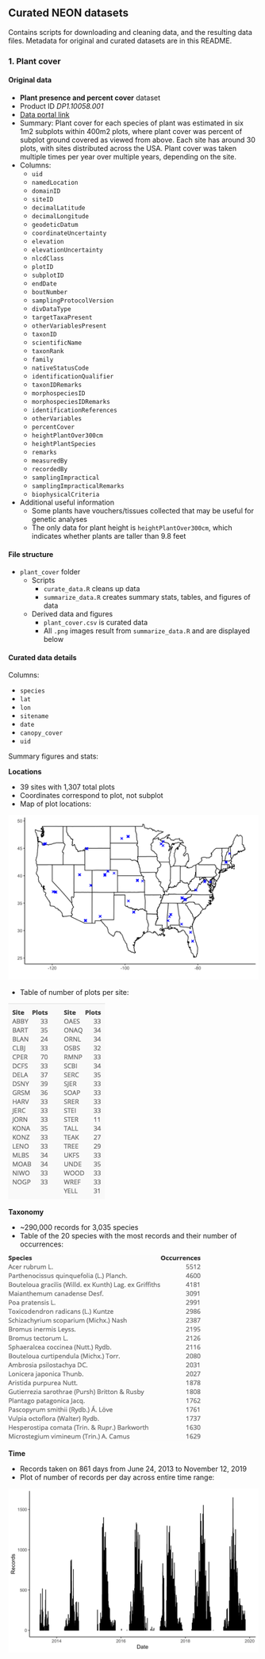## Curated NEON datasets

Contains scripts for downloading and cleaning data, and the resulting data files. 
Metadata for original and curated datasets are in this README. 

### 1. Plant cover

#### Original data

- **Plant presence and percent cover** dataset 
- Product ID *DP1.10058.001*
- [Data portal link](https://data.neonscience.org/data-products/DP1.10058.001)
- Summary: Plant cover for each species of plant was estimated in six 1m2 subplots within 400m2 plots, where plant cover was percent of subplot ground covered as viewed from above. Each site has around 30 plots, with sites distributed across the USA. Plant cover was taken multiple times per year over multiple years, depending on the site. 
- Columns: 
  - `uid`
  - `namedLocation`             
  - `domainID`                   
  - `siteID`                    
  - `decimalLatitude`            
  - `decimalLongitude`          
  - `geodeticDatum`              
  - `coordinateUncertainty`     
  - `elevation`                  
  - `elevationUncertainty`      
  - `nlcdClass`                  
  - `plotID`                    
  - `subplotID`                  
  - `endDate`                   
  - `boutNumber`                 
  - `samplingProtocolVersion`   
  - `divDataType`                
  - `targetTaxaPresent`         
  - `otherVariablesPresent`      
  - `taxonID`                   
  - `scientificName`             
  - `taxonRank`                 
  - `family`                     
  - `nativeStatusCode`          
  - `identificationQualifier`    
  - `taxonIDRemarks`            
  - `morphospeciesID`            
  - `morphospeciesIDRemarks`    
  - `identificationReferences`   
  - `otherVariables`            
  - `percentCover`               
  - `heightPlantOver300cm`      
  - `heightPlantSpecies`         
  - `remarks`                   
  - `measuredBy`                 
  - `recordedBy`                
  - `samplingImpractical`        
  - `samplingImpracticalRemarks`
  - `biophysicalCriteria`    
- Additional useful information
  - Some plants have vouchers/tissues collected that may be useful for genetic analyses
  - The only data for plant height is `heightPlantOver300cm`, which indicates whether plants are taller than 9.8 feet

#### File structure

- `plant_cover` folder
  - Scripts
    - `curate_data.R` cleans up data
    - `summarize_data.R` creates summary stats, tables, and figures of data
  - Derived data and figures
    - `plant_cover.csv` is curated data
    - All `.png` images result from `summarize_data.R` and are displayed below

#### Curated data details

Columns: 

- `species`
- `lat`
- `lon`
- `sitename`
- `date`
- `canopy_cover`
- `uid` 

Summary figures and stats: 

**Locations**

- 39 sites with 1,307 total plots
- Coordinates correspond to plot, not subplot
- Map of plot locations: 

![](plant_cover/map_locations.png)


- Table of number of plots per site:  

![](plant_cover/plots_by_sites.png)

**Taxonomy**

- ~290,000 records for 3,035 species
- Table of the 20 species with the most records and their number of occurrences: 

![](plant_cover/species_records.png)

**Time**

- Records taken on 861 days from June 24, 2013 to November 12, 2019
- Plot of number of records per day across entire time range: 

![](plant_cover/records_by_date.png)
